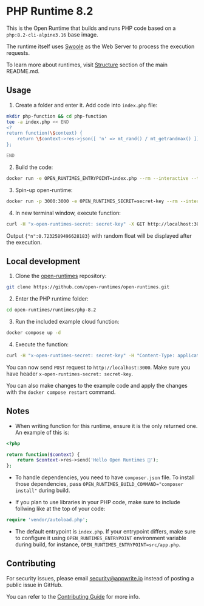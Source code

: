 # PHP Runtime 8.2

This is the Open Runtime that builds and runs PHP code based on a `php:8.2-cli-alpine3.16` base image. 

The runtime itself uses [Swoole](https://github.com/swoole/swoole-src) as the Web Server to process the execution requests.

To learn more about runtimes, visit [Structure](https://github.com/open-runtimes/open-runtimes#structure) section of the main README.md.

## Usage

1. Create a folder and enter it. Add code into `index.php` file:

```bash
mkdir php-function && cd php-function
tee -a index.php << END
<?
return function(\$context) {
    return \$context->res->json([ 'n' => mt_rand() / mt_getrandmax() ]);
};

END

```

2. Build the code:

```bash
docker run -e OPEN_RUNTIMES_ENTRYPOINT=index.php --rm --interactive --tty --volume $PWD:/mnt/code openruntimes/php:v4-8.2 sh helpers/build.sh
```

3. Spin-up open-runtime:

```bash
docker run -p 3000:3000 -e OPEN_RUNTIMES_SECRET=secret-key --rm --interactive --tty --volume $PWD/code.tar.gz:/mnt/code/code.tar.gz:ro openruntimes/php:v4-8.2 sh helpers/start.sh "php src/server.php"
```

4. In new terminal window, execute function:

```bash
curl -H "x-open-runtimes-secret: secret-key" -X GET http://localhost:3000/
```

Output `{"n":0.7232589496628183}` with random float will be displayed after the execution.

## Local development

1. Clone the [open-runtimes](https://github.com/open-runtimes/open-runtimes) repository:

```bash
git clone https://github.com/open-runtimes/open-runtimes.git
```

2. Enter the PHP runtime folder:

```bash
cd open-runtimes/runtimes/php-8.2
```

3. Run the included example cloud function:

```bash
docker compose up -d
```

4. Execute the function:

```bash
curl -H "x-open-runtimes-secret: secret-key" -H "Content-Type: application/json" -X POST http://localhost:3000/ -d '{"id": "4"}'
```

You can now send `POST` request to `http://localhost:3000`. Make sure you have header `x-open-runtimes-secret: secret-key`.

You can also make changes to the example code and apply the changes with the `docker compose restart` command.

## Notes

- When writing function for this runtime, ensure it is the only returned one. An example of this is:

```php
<?php

return function($context) {
    return $context->res->send('Hello Open Runtimes 👋');
};
```

- To handle dependencies, you need to have `composer.json` file. To install those dependencies, pass `OPEN_RUNTIMES_BUILD_COMMAND="composer install"` during build.

- If you plan to use libraries in your PHP code, make sure to include follwing like at the top of your code:

```php
require 'vendor/autoload.php';
```

- The default entrypoint is `index.php`. If your entrypoint differs, make sure to configure it using `OPEN_RUNTIMES_ENTRYPOINT` environment variable during build, for instance, `OPEN_RUNTIMES_ENTRYPOINT=src/app.php`.

## Contributing

For security issues, please email security@appwrite.io instead of posting a public issue in GitHub.

You can refer to the [Contributing Guide](https://github.com/open-runtimes/open-runtimes/blob/main/CONTRIBUTING.md) for more info.
